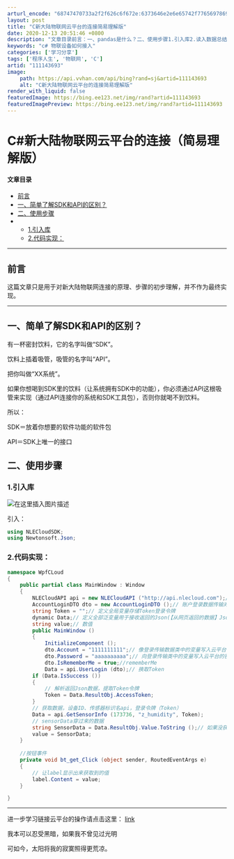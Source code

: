 ```yaml
---
arturl_encode: "68747470733a2f2f626c6f672e:6373646e2e6e65742f77656978696e5f35303935373337332f:61727469636c652f64657461696c732f313131313433363933"
layout: post
title: "C新大陆物联网云平台的连接简易理解版"
date: 2020-12-13 20:51:46 +0800
description: "文章目录前言：一、pandas是什么？二、使用步骤1.引入库2.读入数据总结提示：文章写完后，目录可"
keywords: "c# 物联设备如何接入"
categories: ['学习分享']
tags: ['程序人生', '物联网', 'C']
artid: "111143693"
image:
    path: https://api.vvhan.com/api/bing?rand=sj&artid=111143693
    alt: "C新大陆物联网云平台的连接简易理解版"
render_with_liquid: false
featuredImage: https://bing.ee123.net/img/rand?artid=111143693
featuredImagePreview: https://bing.ee123.net/img/rand?artid=111143693
---
```


# C#新大陆物联网云平台的连接（简易理解版）

#### 文章目录

* [前言](#_5)
* [一、简单了解SDK和API的区别？](#SDKAPI_9)
* [二、使用步骤](#_20)
* + [1.引入库](#1_21)
  + [2.代码实现：](#2_31)

  

---

## 前言

这篇文章只是用于对新大陆物联网连接的原理、步骤的初步理解，并不作为最终实现。

---

## 一、简单了解SDK和API的区别？

有一杯密封饮料，它的名字叫做“SDK”。
  
饮料上插着吸管，吸管的名字叫“API”。
  
把你叫做“XX系统”。
  
如果你想喝到SDK里的饮料（让系统拥有SDK中的功能），你必须通过API这根吸管来实现（通过API连接你的系统和SDK工具包），否则你就喝不到饮料。
  
所以：
  
SDK＝放着你想要的软件功能的软件包
  
API＝SDK上唯一的接口

## 二、使用步骤

### 1.引入库

![在这里插入图片描述](https://i-blog.csdnimg.cn/blog_migrate/3d9c50954d44eee0a760e2b2fce32b9d.jpeg)

引入：

```csharp
using NLECloudSDK;
using Newtonsoft.Json;

```

### 2.代码实现：

```csharp
namespace WpfCLoud
{
    public partial class MainWindow : Window
    {
        NLECloudAPI api = new NLECloudAPI ("http://api.nlecloud.com");// 传入api接口
        AccountLoginDTO dto = new AccountLoginDTO ();// 账户登录数据传输对象（DTO：数据传输对象）
        string Token = "";// 定义全局变量存储Token登录令牌
        dynamic Data;// 定义全部泛变量用于接收返回的Json(【从网页返回的数据】Json:数据超轻量级的数据交换格式)
        string value;// 数值
        public MainWindow ()
        {
        	InitializeComponent ();
 			dto.Account = "1111111111";// 像登录传输数据类中的变量写入云平台的账号		
			dto.Password = "aaaaaaaaaa";// 向登录传输类中的变量写入云平台的密码
			dto.IsRememberMe = true;//rememberMe
			Data = api.UserLogin (dto);// 换取Token
		if (Data.IsSuccess ())
		{
	        // 解析返回Json数据，提取Token令牌
			Token = Data.ResultObj.AccessToken;
		}
		// 获取数据，设备ID、传感器标识名api，登录令牌（Token）
		Data = api.GetSensorInfo (173736, "z_humidity", Token);
		// sensorData穿过来的数据
		string SensorData = Data.ResultObj.Value.ToString ();// 如果没获取到值这里会报错！
		value = SensorData;
	}
	
	//按钮事件
	private void bt_get_Click (object sender, RoutedEventArgs e)
    {
	    // 让label显示出来获取到的值
   		label.Content = value;
    }

}

```

---

进一步学习链接云平台的操作请点击这里：
[link](https://blog.csdn.net/weixin_43871650/article/details/105049523?ops_request_misc=%257B%2522request%255Fid%2522%253A%2522160786283819215668871583%2522%252C%2522scm%2522%253A%252220140713.130102334.pc%255Fall.%2522%257D&request_id=160786283819215668871583&biz_id=0&utm_medium=distribute.pc_search_result.none-task-blog-2~all~first_rank_v2~rank_v29-1-105049523.nonecase&utm_term=C#%E6%96%B0%E5%A4%A7%E9%99%86%E7%89%A9%E8%81%94%E7%BD%91%E9%93%BE%E6%8E%A5&spm=1018.2118.3001.4449)

我本可以忍受黑暗，如果我不曾见过光明
  
可如今，太阳将我的寂寞照得更荒凉。
